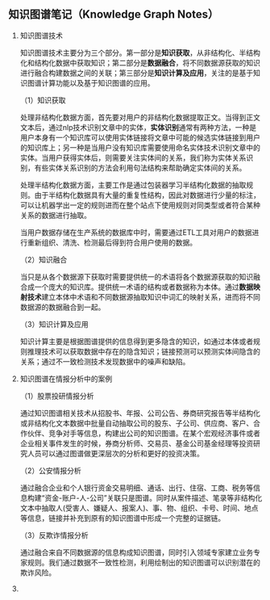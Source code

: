 ## 知识图谱笔记（Knowledge Graph Notes）

1. 知识图谱技术

   知识图谱技术主要分为三个部分。第一部分是**知识获取**，从非结构化、半结构化和结构化数据中获取知识；第二部分是**数据融合**，将不同数据源获取的知识进行融合构建数据之间的关联；第三部分是**知识计算及应用**，关注的是基于知识图谱计算功能以及基于知识图谱的应用。

   （1）知识获取

   处理非结构化数据方面，首先要对用户的非结构化数据提取正文。当得到正文文本后，通过nlp技术识别文章中的实体，**实体识别**通常有两种方法，一种是用户本身有一个知识库可以使用实体链接将文章中可能的候选实体链接到用户的知识库上；另一种是当用户没有知识库需要使用命名实体技术识别文章中的实体。当用户获得实体后，则需要关注实体间的关系，我们称为实体关系识别，有些实体关系识别的方法会利用句法结构来帮助确定实体间的关系。

   处理半结构化数据方面，主要工作是通过包装器学习半结构化数据的抽取规则。由于半结构化数据具有大量的重复性结构，因此对数据进行少量的标注，可以让机器学出一定的规则进而在整个站点下使用规则对同类型或者符合某种关系的数据进行抽取。

   当用户数据存储在生产系统的数据库中时，需要通过ETL工具对用户的数据进行重新组织、清洗、检测最后得到符合用户使用的数据。

   （2）知识融合

   当只是从各个数据源下获取时需要提供统一的术语将各个数据源获取的知识融合成一个庞大的知识库。提供统一术语的结构或者数据称为本体。通过**数据映射技术**建立本体中术语和不同数据源抽取知识中词汇的映射关系，进而将不同数据源的数据融合到一起。

   （3）知识计算及应用

   知识计算主要是根据图谱提供的信息得到更多隐含的知识，如通过本体或者规则推理技术可以获取数据中存在的隐含知识；链接预测可以预测实体间隐含的关系；通过不一致检测技术发现数据中的噪声和缺陷。

2. 知识图谱在情报分析中的案例

   （1）股票投研情报分析

   通过知识图谱相关技术从招股书、年报、公司公告、券商研究报告等半结构化或非结构化文本数据中批量自动抽取公司的股东、子公司、供应商、客户、合作伙伴、竞争对手等信息，构建出公司的知识图谱。在某个宏观经济事件或者企业相关事件发生的时候，券商分析师、交易员、基金公司基金经理等投资研究人员可以通过图谱做更深层次的分析和更好的投资决策。

   （2）公安情报分析

   通过融合企业和个人银行资金交易明细、通话、出行、住宿、工商、税务等信息构建“资金-账户-人-公司”关联只是图谱。同时从案件描述、笔录等非结构化文本中抽取人(受害人、嫌疑人、报案人)、事、物、组织、卡号、时间、地点等信息，链接并补充到原有的知识图谱中形成一个完整的证据链。

   （3）反欺诈情报分析

   通过融合来自不同数据源的信息构成知识图谱，同时引入领域专家建立业务专家规则。我们通过数据不一致性检测，利用绘制出的知识图谱可以识别潜在的欺诈风险。

3. 